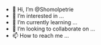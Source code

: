 - 👋 Hi, I’m @Shomolpetrie
- 👀 I’m interested in ...
- 🌱 I’m currently learning ...
- 💞️ I’m looking to collaborate on ...
- 📫 How to reach me ...

<!---
Shomolpetrie/Shomolpetrie is a ✨ special ✨ repository because its `README.md` (this file) appears on your GitHub profile.
You can click the Preview link to take a look at your changes.
--->
